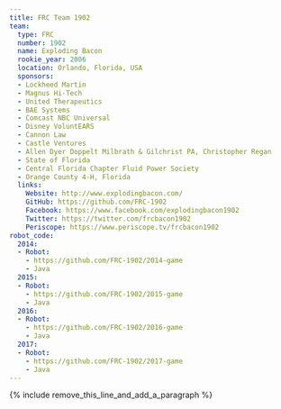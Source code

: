 ```yaml
---
title: FRC Team 1902
team:
  type: FRC
  number: 1902
  name: Exploding Bacon
  rookie_year: 2006
  location: Orlando, Florida, USA
  sponsors:
  - Lockheed Martin
  - Magnus Hi-Tech
  - United Therapeutics
  - BAE Systems
  - Comcast NBC Universal
  - Disney VoluntEARS
  - Cannon Law
  - Castle Ventures
  - Allen Dyer Doppelt Milbrath & Gilchrist PA, Christopher Regan
  - State of Florida
  - Central Florida Chapter Fluid Power Society
  - Orange County 4-H, Florida
  links:
    Website: http://www.explodingbacon.com/
    GitHub: https://github.com/FRC-1902
    Facebook: https://www.facebook.com/explodingbacon1902
    Twitter: https://twitter.com/frcbacon1902
    Periscope: https://www.periscope.tv/frcbacon1902
robot_code:
  2014:
  - Robot:
    - https://github.com/FRC-1902/2014-game
    - Java
  2015:
  - Robot:
    - https://github.com/FRC-1902/2015-game
    - Java
  2016:
  - Robot:
    - https://github.com/FRC-1902/2016-game
    - Java
  2017:
  - Robot:
    - https://github.com/FRC-1902/2017-game
    - Java
---
```


{% include remove_this_line_and_add_a_paragraph %}